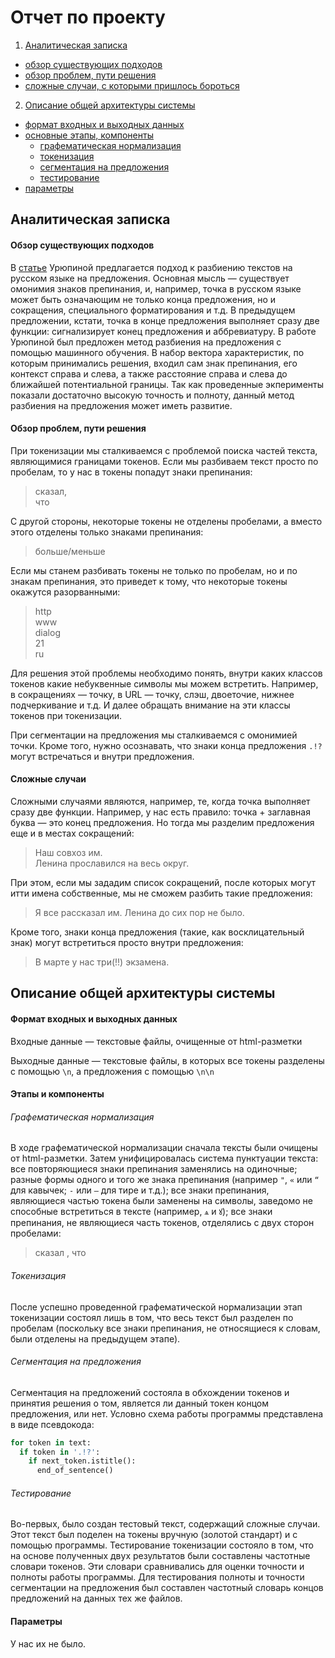 # Отчет по проекту

1. [Аналитическая записка](https://github.com/gree-gorey/sentence_splitter/blob/master/report.md#Аналитическая-записка)
  * [обзор существующих подходов](https://github.com/gree-gorey/sentence_splitter/blob/master/report.md#Обзор-существующих-подходов)
  * [обзор проблем, пути решения](https://github.com/gree-gorey/sentence_splitter/blob/master/report.md#Обзор-проблем-пути-решения)
  * [сложные случаи, с которыми пришлось бороться](https://github.com/gree-gorey/sentence_splitter/blob/master/report.md#Сложные-случаи)
2. [Описание общей архитектуры системы](https://github.com/gree-gorey/sentence_splitter/blob/master/report.md#Описание-общей-архитектуры-системы)
  * [формат входных и выходных данных](https://github.com/gree-gorey/sentence_splitter/blob/master/report.md#Формат-входных-и-выходных-данных)
  * [основные этапы, компоненты](https://github.com/gree-gorey/sentence_splitter/blob/master/report.md#Этапы-и-компоненты)
    * [графематическая нормализация](https://github.com/gree-gorey/sentence_splitter/blob/master/report.md#Графематическая-нормализация)
    * [токенизация](https://github.com/gree-gorey/sentence_splitter/blob/master/report.md#Токенизация)
    * [сегментация на предложения](https://github.com/gree-gorey/sentence_splitter/blob/master/report.md#Сегментация-на-предложения)
    * [тестирование](https://github.com/gree-gorey/sentence_splitter/blob/master/report.md#Тестирование)
  * [параметры](https://github.com/gree-gorey/sentence_splitter/blob/master/report.md#Параметры)

## Аналитическая записка

#### Обзор существующих подходов

В [статье](http://www.dialog-21.ru/digests/dialog2008/materials/html/83.htm) Урюпиной предлагается подход к разбиению текстов на русском языке на предложения. Основная мысль ― существует омонимия знаков препинания, и, например, точка в русском языке может быть означающим не только конца предложения, но и сокращения, специального форматирования и т.д. В предыдущем предложении, кстати, точка в конце предложения выполняет сразу две функции: сигнализирует конец предложения и аббревиатуру. В работе Урюпиной был предложен метод разбиения на предложения с помощью машинного обучения. В набор вектора характеристик, по которым принимались решения, входил сам знак препинания, его контекст справа и слева, а также расстояние справа и слева до ближайшей потентиальной границы. Так как проведенные экперименты показали достаточно высокую точность и полноту, данный метод разбиения на предложения может иметь развитие.

#### Обзор проблем, пути решения

При токенизации мы сталкиваемся с проблемой поиска частей текста, являющимися границами токенов. Если мы разбиваем текст просто по пробелам, то у нас в токены попадут знаки препинания:
> сказал,<br>
> что

С другой стороны, некоторые токены не отделены пробелами, а вместо этого отделены только знаками препинания:
> больше/меньше

Если мы станем разбивать токены не только по пробелам, но и по знакам препинания, это приведет к тому, что некоторые токены окажутся разорванными:
> http<br>
> www<br>
> dialog<br>
> 21<br>
> ru<br>

Для решения этой проблемы необходимо понять, внутри каких классов токенов какие небуквенные символы мы можем встретить. Например, в сокращениях ― точку, в URL ― точку, слэш, двоеточие, нижнее подчеркивание и т.д. И далее обращать внимание на эти классы токенов при токенизации.

При сегментации на предложения мы сталкиваемся с омонимией точки. Кроме того, нужно осознавать, что знаки конца предложения `.!?` могут встречаться и внутри предложения.

#### Сложные случаи

Сложными случаями являются, например, те, когда точка выполняет сразу две функции. Например, у нас есть правило: точка + заглавная буква ― это конец предложения. Но тогда мы разделим предложения еще и в местах сокращений:
> Наш совхоз им.<br>
> Ленина прославился на весь округ.

При этом, если мы зададим список сокращений, после которых могут итти имена собственные, мы не сможем разбить такие предложения:
> Я все рассказал им. Ленина до сих пор не было.

Кроме того, знаки конца предложения (такие, как восклицательный знак) могут встретиться просто внутри предложения:
> В марте у нас три(!!) экзамена.

## Описание общей архитектуры системы

#### Формат входных и выходных данных

Входные данные ― текстовые файлы, очищенные от html-разметки

Выходные данные ― текстовые файлы, в которых все токены разделены с помощью `\n`, а предложения с помощью `\n\n`

#### Этапы и компоненты

###### Графематическая нормализация

В ходе графематической нормализации сначала тексты были очищены от html-разметки. Затем унифицировалась система пунктуации текста: все повторяющиеся знаки препинания заменялись на одиночные; разные формы одного и того же знака препинания (например `"`, `«` или `“` для кавычек; `-` или `—` для тире и т.д.); все знаки препинания, являющиеся частью токена были заменены на символы, заведомо не способные встретиться в тексте (например, `ѧ` и `ꙋ`); все знаки препинания, не являющиеся часть токенов, отделялись с двух сторон пробелами:
> сказал , что

###### Токенизация

После успешно проведенной графематической нормализации этап токенизации состоял лишь в том, что весь текст был разделен по пробелам (поскольку все знаки препинания, не относящиеся к словам, были отделены на предыдущем этапе).

###### Сегментация на предложения

Сегментация на предложений состояла в обхождении токенов и принятия решения о том, является ли данный токен концом предложения, или нет. Условно схема работы программы представлена в виде псевдокода:
```python
for token in text:
  if token in '.!?':
    if next_token.istitle():
      end_of_sentence()
```

###### Тестирование

Во-первых, было создан тестовый текст, содержащий сложные случаи. Этот текст был поделен на токены вручную (золотой стандарт) и с помощью программы. Тестирование токенизации состояло в том, что на основе полученных двух результатов были составлены частотные словари токенов. Эти словари сравнивались для оценки точности и полноты работы программы.
Для тестирования полноты и точности сегментации на предложения был составлен частотный словарь концов предложений на данных тех же файлов.

#### Параметры

У нас их не было.
